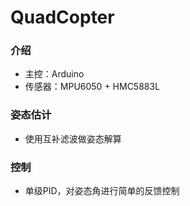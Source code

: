 # QuadCopter

### 介绍
* 主控：Arduino
* 传感器：MPU6050 + HMC5883L

### 姿态估计
* 使用互补滤波做姿态解算

### 控制
* 单级PID，对姿态角进行简单的反馈控制

